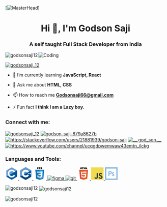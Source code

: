 [![MasterHead](https://repository-images.githubusercontent.com/588181932/e36ec678-7984-4cdd-8e4c-a3932772ff8e)]
<h1 align="center">Hi 👋, I'm Godson Saji</h1>
<h3 align="center">A self taught Full Stack Developer from India</h3>
<img align="right" alt="Coding" width="400" src="https://media4.giphy.com/media/qgQUggAC3Pfv687qPC/giphy.gif">

<p align="left"> <img src="https://komarev.com/ghpvc/?username=godsonsaji12&label=Profile%20views&color=0e75b6&style=flat" alt="godsonsaji12" /> </p>

<p align="left"> <a href="https://twitter.com/godsonsaji_12" target="blank"><img src="https://img.shields.io/twitter/follow/godsonsaji_12?logo=twitter&style=for-the-badge" alt="godsonsaji_12" /></a> </p>

- 🌱 I’m currently learning **JavaScript, React**

- 💬 Ask me about **HTML, CSS**

- 📫 How to reach me **Godsonsaji66@gmail.com**

- ⚡ Fun fact **I think I am a Lazy boy.**

<h3 align="left">Connect with me:</h3>
<p align="left">
<a href="https://twitter.com/godsonsaji_12" target="blank"><img align="center" src="https://raw.githubusercontent.com/rahuldkjain/github-profile-readme-generator/master/src/images/icons/Social/twitter.svg" alt="godsonsaji_12" height="30" width="40" /></a>
<a href="https://linkedin.com/in/godson-saji-879a8627b" target="blank"><img align="center" src="https://raw.githubusercontent.com/rahuldkjain/github-profile-readme-generator/master/src/images/icons/Social/linked-in-alt.svg" alt="godson-saji-879a8627b" height="30" width="40" /></a>
<a href="https://stackoverflow.com/users/https://stackoverflow.com/users/21881939/godson-saji" target="blank"><img align="center" src="https://raw.githubusercontent.com/rahuldkjain/github-profile-readme-generator/master/src/images/icons/Social/stack-overflow.svg" alt="https://stackoverflow.com/users/21881939/godson-saji" height="30" width="40" /></a>
<a href="https://instagram.com/__.god_son.__" target="blank"><img align="center" src="https://raw.githubusercontent.com/rahuldkjain/github-profile-readme-generator/master/src/images/icons/Social/instagram.svg" alt="__.god_son.__" height="30" width="40" /></a>
<a href="https://www.youtube.com/c/https://www.youtube.com/channel/ucqgdpwemwaw43emtn_ilckg" target="blank"><img align="center" src="https://raw.githubusercontent.com/rahuldkjain/github-profile-readme-generator/master/src/images/icons/Social/youtube.svg" alt="https://www.youtube.com/channel/ucqgdpwemwaw43emtn_ilckg" height="30" width="40" /></a>
</p>

<h3 align="left">Languages and Tools:</h3>
<p align="left"> <a href="https://www.cprogramming.com/" target="_blank" rel="noreferrer"> <img src="https://raw.githubusercontent.com/devicons/devicon/master/icons/c/c-original.svg" alt="c" width="40" height="40"/> </a> <a href="https://www.w3schools.com/cpp/" target="_blank" rel="noreferrer"> <img src="https://raw.githubusercontent.com/devicons/devicon/master/icons/cplusplus/cplusplus-original.svg" alt="cplusplus" width="40" height="40"/> </a> <a href="https://www.w3schools.com/css/" target="_blank" rel="noreferrer"> <img src="https://raw.githubusercontent.com/devicons/devicon/master/icons/css3/css3-original-wordmark.svg" alt="css3" width="40" height="40"/> </a> <a href="https://www.figma.com/" target="_blank" rel="noreferrer"> <img src="https://www.vectorlogo.zone/logos/figma/figma-icon.svg" alt="figma" width="40" height="40"/> </a> <a href="https://git-scm.com/" target="_blank" rel="noreferrer"> <img src="https://www.vectorlogo.zone/logos/git-scm/git-scm-icon.svg" alt="git" width="40" height="40"/> </a> <a href="https://www.w3.org/html/" target="_blank" rel="noreferrer"> <img src="https://raw.githubusercontent.com/devicons/devicon/master/icons/html5/html5-original-wordmark.svg" alt="html5" width="40" height="40"/> </a> <a href="https://developer.mozilla.org/en-US/docs/Web/JavaScript" target="_blank" rel="noreferrer"> <img src="https://raw.githubusercontent.com/devicons/devicon/master/icons/javascript/javascript-original.svg" alt="javascript" width="40" height="40"/> </a> <a href="https://www.photoshop.com/en" target="_blank" rel="noreferrer"> <img src="https://raw.githubusercontent.com/devicons/devicon/master/icons/photoshop/photoshop-line.svg" alt="photoshop" width="40" height="40"/> </a> </p>

<p><img align="left" src="https://github-readme-stats.vercel.app/api/top-langs?username=godsonsaji12&show_icons=true&locale=en&layout=compact" alt="godsonsaji12" /></p>

<p>&nbsp;<img align="center" src="https://github-readme-stats.vercel.app/api?username=godsonsaji12&show_icons=true&locale=en" alt="godsonsaji12" /></p>

<p><img align="center" src="https://github-readme-streak-stats.herokuapp.com/?user=godsonsaji12&" alt="godsonsaji12" /></p>

